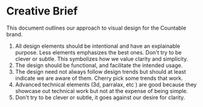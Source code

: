 # Creative Brief

This document outlines our approach to visual design for the Countable brand.

1. All design elements should be intentional and have an explainable purpose. Less elements emphasizes the best ones. Don't try to be clever or subtle. This symbolizes how we value clarity and simplicity.
2. The design should be functional, and facilitate the intended usage.
3. The design need not always follow design trends but should at least indicate we are aware of them. Cherry pick some trends that work.
4. Advanced technical elements (3d, parralax, etc ) are good because they showcase out technical work but not at the expense of being simple.
5. Don't try to be clever or subtle, it goes against our desire for clarity.

